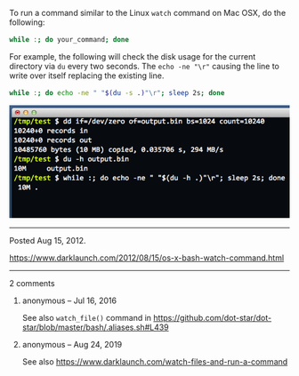 To run a command similar to the Linux `watch` command on Mac OSX, do the following:

```sh
while :; do your_command; done
```

For example, the following will check the disk usage for the current directory via `du` every two seconds. The `echo -ne "\r"` causing the line to write over itself replacing the existing line.

```sh
while :; do echo -ne " "$(du -s .)"\r"; sleep 2s; done
```

<img alt="" src="/img/uploads/2012-08/bash-osx-watch-command.png" />

---

Posted Aug 15, 2012.

https://www.darklaunch.com/2012/08/15/os-x-bash-watch-command.html

---

2 comments

<ol><li><div>

anonymous &ndash; Jul 16, 2016<div>

See also `watch_file()` command in https://github.com/dot-star/dot-star/blob/master/bash/.aliases.sh#L439

</div></div></li><li><div>

anonymous &ndash; Aug 24, 2019<div>

See also https://www.darklaunch.com/watch-files-and-run-a-command

</div></div></li></ol>